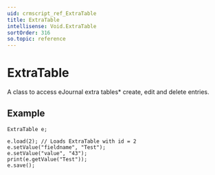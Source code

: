 ```yaml
---
uid: crmscript_ref_ExtraTable
title: ExtraTable
intellisense: Void.ExtraTable
sortOrder: 316
so.topic: reference
---
```


# ExtraTable

A class to access eJournal extra tables* create, edit and delete entries.

## Example

    ExtraTable e;
    
    e.load(2); // Loads ExtraTable with id = 2
    e.setValue("fieldname", "Test");
    e.setValue("value", "43");
    print(e.getValue("Test"));
    e.save();
